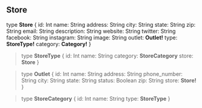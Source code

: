 ## Store
type **Store** {
id: Int
name: String
address: String
city: String
state: String
zip: String
email: String
description: String
website: String
twitter: String
facebook: String
instagram: String
image: String
outlet: **Outlet!**
type: **StoreType!**
category: **Category!**
}

> type **StoreType** {
> id: Int
> name: String
> category: **StoreCategory**
> store: **Store**
> }

> type **Outlet** {
> id: Int
> name: String
> address: String
> phone_number: String
> city: String
> state: String
> status: Boolean
> zip: String
> store: **Store!**
> }

> type **StoreCategory** {
> id: Int
> name: String
> type: **StoreType**
> }